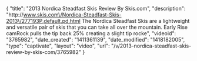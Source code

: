 {
    "title": "2013 Nordica Steadfast Skis Review By Skis.com",
    "description": "http:\/\/www.skis.com\/Nordica-Steadfast-Skis-2013\/277193P,default,pd.html  The Nordica Steadfast Skis are a lightweight and versatile pair of skis that you can take all over the mountain. Early Rise camRock pulls the tip back 25% creating a slight tip rocke",
    "videoid": "3765982",
    "date_created": "1411361139",
    "date_modified": "1418182005",
    "type": "captivate",
    "layout": "video",
    "url": "\/v\/2013-nordica-steadfast-skis-review-by-skis-com\/3765982"
}